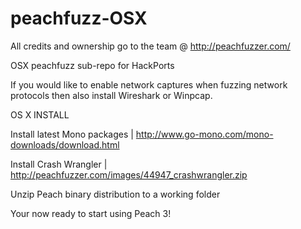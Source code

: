 peachfuzz-OSX
=============
All credits and ownership go to the team @ http://peachfuzzer.com/

OSX peachfuzz sub-repo for HackPorts

If you would like to enable network captures when fuzzing network protocols then also install Wireshark or Winpcap.

OS X INSTALL

Install latest Mono packages | http://www.go-mono.com/mono-downloads/download.html

Install Crash Wrangler | http://peachfuzzer.com/images/44947_crashwrangler.zip

Unzip Peach binary distribution to a working folder

Your now ready to start using Peach 3!


